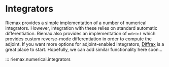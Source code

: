 # Integrators

Riemax provides a simple implementation of a number of numerical integrators. However, integration with these relies on standard automatic differentiation. Riemax also provides an implementation of `odeint` which provides custom reverse-mode differentiation in order to compute the adjoint. If you want more options for adjoint-enabled integrators, [Diffrax] is a great place to start. Hopefully, we can add similar functionality here soon...

::: riemax.numerical.integrators

[Diffrax]: https://docs.kidger.site/diffrax/
